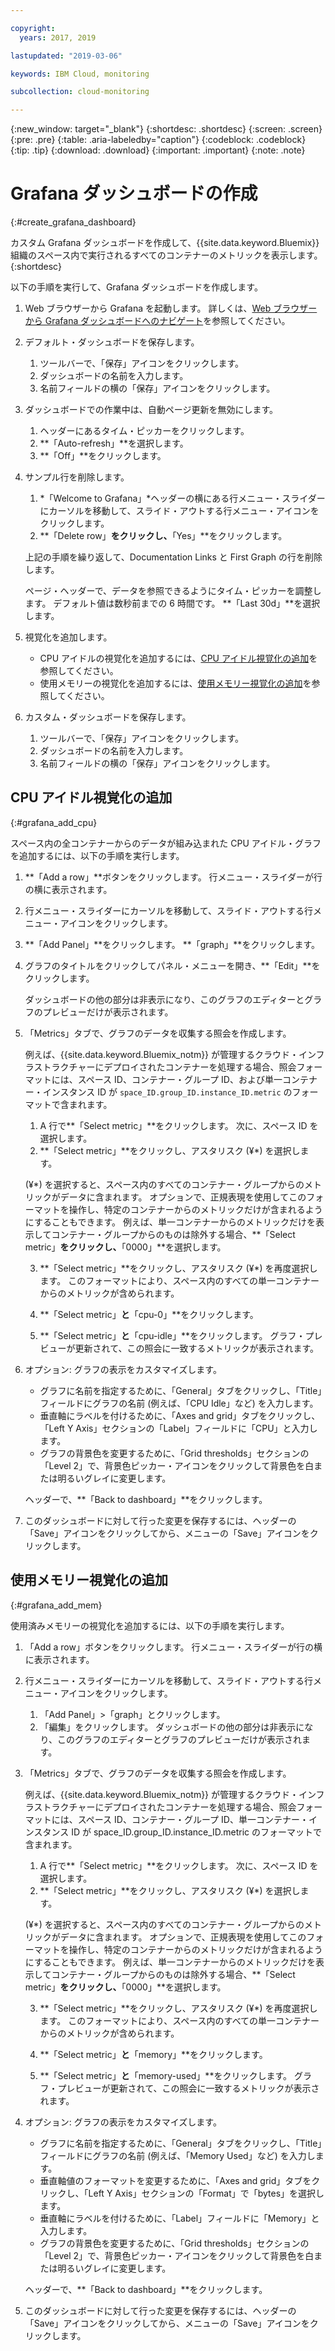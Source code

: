 ```yaml
---

copyright:
  years: 2017, 2019

lastupdated: "2019-03-06"

keywords: IBM Cloud, monitoring

subcollection: cloud-monitoring

---
```


{:new_window: target="_blank"}
{:shortdesc: .shortdesc}
{:screen: .screen}
{:pre: .pre}
{:table: .aria-labeledby="caption"}
{:codeblock: .codeblock}
{:tip: .tip}
{:download: .download}
{:important: .important}
{:note: .note}


# Grafana ダッシュボードの作成
{:#create_grafana_dashboard}

カスタム Grafana ダッシュボードを作成して、{{site.data.keyword.Bluemix}} 組織のスペース内で実行されるすべてのコンテナーのメトリックを表示します。
{:shortdesc}

以下の手順を実行して、Grafana ダッシュボードを作成します。

1. Web ブラウザーから Grafana を起動します。 詳しくは、[Web ブラウザーから Grafana ダッシュボードへのナビゲート](/docs/services/cloud-monitoring/grafana/navigating_grafana.html#launch_grafana_from_browser)を参照してください。

2. デフォルト・ダッシュボードを保存します。

    1. ツールバーで、「保存」アイコンをクリックします。
    2. ダッシュボードの名前を入力します。
    3. 名前フィールドの横の「保存」アイコンをクリックします。
   
3. ダッシュボードでの作業中は、自動ページ更新を無効にします。 

    1. ヘッダーにあるタイム・ピッカーをクリックします。
    2. **「Auto-refresh」**を選択します。
    3. **「Off」**をクリックします。
 
 5. サンプル行を削除します。
 
     1. *「Welcome to Grafana」*ヘッダーの横にある行メニュー・スライダーにカーソルを移動して、スライド・アウトする行メニュー・アイコンをクリックします。
     2. **「Delete row」**をクリックし、**「Yes」**をクリックします。
     
     上記の手順を繰り返して、Documentation Links と First Graph の行を削除します。 
     
     ページ・ヘッダーで、データを参照できるようにタイム・ピッカーを調整します。 デフォルト値は数秒前までの 6 時間です。 **「Last 30d」**を選択します。
     
6. 視覚化を追加します。

    * CPU アイドルの視覚化を追加するには、[CPU アイドル視覚化の追加](/docs/services/cloud-monitoring/grafana/create_grafana_dashboard.html#grafana_add_cpu)を参照してください。
    * 使用メモリーの視覚化を追加するには、[使用メモリー視覚化の追加](/docs/services/cloud-monitoring/grafana/create_grafana_dashboard.html#grafana_add_mem)を参照してください。
        
7. カスタム・ダッシュボードを保存します。

    1. ツールバーで、「保存」アイコンをクリックします。
    2. ダッシュボードの名前を入力します。
    3. 名前フィールドの横の「保存」アイコンをクリックします。
    

## CPU アイドル視覚化の追加
{:#grafana_add_cpu}

スペース内の全コンテナーからのデータが組み込まれた CPU アイドル・グラフを追加するには、以下の手順を実行します。

1. **「Add a row」**ボタンをクリックします。 行メニュー・スライダーが行の横に表示されます。
    
2. 行メニュー・スライダーにカーソルを移動して、スライド・アウトする行メニュー・アイコンをクリックします。

3. **「Add Panel」**をクリックします。 **「graph」**をクリックします。

4. グラフのタイトルをクリックしてパネル・メニューを開き、**「Edit」**をクリックします。 

    ダッシュボードの他の部分は非表示になり、このグラフのエディターとグラフのプレビューだけが表示されます。
    
5. 「Metrics」タブで、グラフのデータを収集する照会を作成します。 

    例えば、{{site.data.keyword.Bluemix_notm}} が管理するクラウド・インフラストラクチャーにデプロイされたコンテナーを処理する場合、照会フォーマットには、スペース ID、コンテナー・グループ ID、および単一コンテナー・インスタンス ID が `space_ID.group_ID.instance_ID.metric` のフォーマットで含まれます。
        
    1. A 行で**「Select metric」**をクリックします。 次に、スペース ID を選択します。
    2. **「Select metric」**をクリックし、アスタリスク (&#xa5;*) を選択します。
    
    (&#xa5;*) を選択すると、スペース内のすべてのコンテナー・グループからのメトリックがデータに含まれます。 オプションで、正規表現を使用してこのフォーマットを操作し、特定のコンテナーからのメトリックだけが含まれるようにすることもできます。 例えば、単一コンテナーからのメトリックだけを表示してコンテナー・グループからのものは除外する場合、**「Select metric」**をクリックし、**「0000」**を選択します。
        
    3. **「Select metric」**をクリックし、アスタリスク (&#xa5;*) を再度選択します。 このフォーマットにより、スペース内のすべての単一コンテナーからのメトリックが含められます。
        
    4. **「Select metric」**と**「cpu-0」**をクリックします。
        
    5. **「Select metric」**と**「cpu-idle」**をクリックします。 グラフ・プレビューが更新されて、この照会に一致するメトリックが表示されます。
    
6. オプション: グラフの表示をカスタマイズします。
    
    * グラフに名前を指定するために、「General」タブをクリックし、「Title」フィールドにグラフの名前 (例えば、「CPU Idle」など) を入力します。
    * 垂直軸にラベルを付けるために、「Axes and grid」タブをクリックし、「Left Y Axis」セクションの「Label」フィールドに「CPU」と入力します。
    * グラフの背景色を変更するために、「Grid thresholds」セクションの「Level 2」で、背景色ピッカー・アイコンをクリックして背景色を白または明るいグレイに変更します。
    
    ヘッダーで、**「Back to dashboard」**をクリックします。
    
7. このダッシュボードに対して行った変更を保存するには、ヘッダーの「Save」アイコンをクリックしてから、メニューの「Save」アイコンをクリックします。


## 使用メモリー視覚化の追加
{:#grafana_add_mem}

使用済みメモリーの視覚化を追加するには、以下の手順を実行します。

1. 「Add a row」ボタンをクリックします。 行メニュー・スライダーが行の横に表示されます。
   
2. 行メニュー・スライダーにカーソルを移動して、スライド・アウトする行メニュー・アイコンをクリックします。

    1. 「Add Panel」>「graph」とクリックします。
    2. 「編集」をクリックします。 ダッシュボードの他の部分は非表示になり、このグラフのエディターとグラフのプレビューだけが表示されます。
    
3. 「Metrics」タブで、グラフのデータを収集する照会を作成します。 

    例えば、{{site.data.keyword.Bluemix_notm}} が管理するクラウド・インフラストラクチャーにデプロイされたコンテナーを処理する場合、照会フォーマットには、スペース ID、コンテナー・グループ ID、単一コンテナー・インスタンス ID が space_ID.group_ID.instance_ID.metric のフォーマットで含まれます。
        
    1. A 行で**「Select metric」**をクリックします。 次に、スペース ID を選択します。
    2. **「Select metric」**をクリックし、アスタリスク (&#xa5;*) を選択します。
    
    (&#xa5;*) を選択すると、スペース内のすべてのコンテナー・グループからのメトリックがデータに含まれます。 オプションで、正規表現を使用してこのフォーマットを操作し、特定のコンテナーからのメトリックだけが含まれるようにすることもできます。 例えば、単一コンテナーからのメトリックだけを表示してコンテナー・グループからのものは除外する場合、**「Select metric」**をクリックし、**「0000」**を選択します。
    
    3. **「Select metric」**をクリックし、アスタリスク (&#xa5;*) を再度選択します。 このフォーマットにより、スペース内のすべての単一コンテナーからのメトリックが含められます。
        
    4. **「Select metric」**と**「memory」**をクリックします。
        
    5. **「Select metric」**と**「memory-used」**をクリックします。 グラフ・プレビューが更新されて、この照会に一致するメトリックが表示されます。
    
6. オプション: グラフの表示をカスタマイズします。
    
    * グラフに名前を指定するために、「General」タブをクリックし、「Title」フィールドにグラフの名前 (例えば、「Memory Used」など) を入力します。
    *  垂直軸値のフォーマットを変更するために、「Axes and grid」タブをクリックし、「Left Y Axis」セクションの「Format」で「bytes」を選択します。
    * 垂直軸にラベルを付けるために、「Label」フィールドに「Memory」と入力します。
    * グラフの背景色を変更するために、「Grid thresholds」セクションの「Level 2」で、背景色ピッカー・アイコンをクリックして背景色を白または明るいグレイに変更します。
    
    ヘッダーで、**「Back to dashboard」**をクリックします。

7. このダッシュボードに対して行った変更を保存するには、ヘッダーの「Save」アイコンをクリックしてから、メニューの「Save」アイコンをクリックします。

